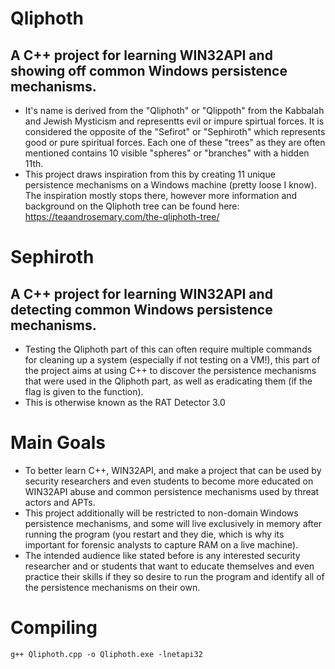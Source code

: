 # Qliphoth

## A C++ project for learning WIN32API and showing off common Windows persistence mechanisms.
* It's name is derived from the "Qliphoth" or "Qlippoth" from the Kabbalah and Jewish Mysticism and representts evil or impure spirtual forces. It is considered the opposite of the "Sefirot" or "Sephiroth" which represents good or pure spiritual forces. Each one of these "trees" as they are often mentioned contains 10 visible "spheres" or "branches" with a hidden 11th.
* This project draws inspiration from this by creating 11 unique persistence mechanisms on a Windows machine (pretty loose I know). The inspiration mostly stops there, however more information and background on the Qliphoth tree can be found here: https://teaandrosemary.com/the-qliphoth-tree/

# Sephiroth

## A C++ project for learning WIN32API and detecting common Windows persistence mechanisms.
* Testing the Qliphoth part of this can often require multiple commands for cleaning up a system (especially if not testing on a VM!), this part of the project aims at using C++ to discover the persistence mechanisms that were used in the Qliphoth part, as well as eradicating them (if the flag is given to the function).
* This is otherwise known as the RAT Detector 3.0

# Main Goals
* To better learn C++, WIN32API, and make a project that can be used by security researchers and even students to become more educated on WIN32API abuse and common persistence mechanisms used by threat actors and APTs.
* This project additionally will be restricted to non-domain Windows persistence mechanisms, and some will live exclusively in memory after running the program (you restart and they die, which is why its important for forensic analysts to capture RAM on a live machine).
* The intended audience like stated before is any interested security researcher and or students that want to educate themselves and even practice their skills if they so desire to run the program and identify all of the persistence mechanisms on their own.

# Compiling
`g++ Qliphoth.cpp -o Qliphoth.exe -lnetapi32`
